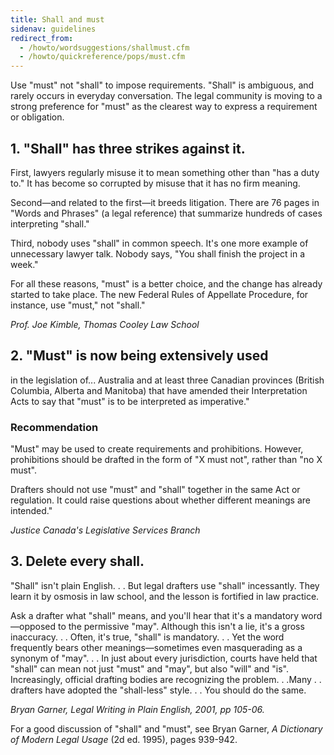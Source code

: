 ```yaml
---
title: Shall and must
sidenav: guidelines
redirect_from:
  - /howto/wordsuggestions/shallmust.cfm
  - /howto/quickreference/pops/must.cfm
---
```


Use "must" not "shall" to impose requirements. "Shall" is ambiguous, and rarely occurs in everyday conversation. The legal community is moving to a strong preference for "must" as the clearest way to express a requirement or obligation.

## 1\. "Shall" has three strikes against it.

First, lawyers regularly misuse it to mean something other than "has a duty to." It has become so corrupted by misuse that it has no firm meaning.

Second—and related to the first—it breeds litigation. There are 76 pages in "Words and Phrases" (a legal reference) that summarize hundreds of cases interpreting "shall."

Third, nobody uses "shall" in common speech. It's one more example of unnecessary lawyer talk. Nobody says, "You shall finish the project in a week."

For all these reasons, "must" is a better choice, and the change has already started to take place. The new Federal Rules of Appellate Procedure, for instance, use "must," not "shall."

_Prof. Joe Kimble, Thomas Cooley Law School_

## 2\. "Must" is now being extensively used

in the legislation of... Australia and at least three Canadian provinces (British Columbia, Alberta and Manitoba) that have amended their Interpretation Acts to say that "must" is to be interpreted as imperative."

### Recommendation

"Must" may be used to create requirements and prohibitions. However, prohibitions should be drafted in the form of "X must not", rather than "no X must".

Drafters should not use "must" and "shall" together in the same Act or regulation. It could raise questions about whether different meanings are intended."

_Justice Canada's Legislative Services Branch_

## 3\. Delete every shall.

"Shall" isn't plain English. . . But legal drafters use "shall" incessantly. They learn it by osmosis in law school, and the lesson is fortified in law practice.

Ask a drafter what "shall" means, and you'll hear that it's a mandatory word—opposed to the permissive "may". Although this isn't a lie, it's a gross inaccuracy. . . Often, it's true, "shall" is mandatory. . . Yet the word frequently bears other meanings—sometimes even masquerading as a synonym of "may". . . In just about every jurisdiction, courts have held that "shall" can mean not just "must" and "may", but also "will" and "is". Increasingly, official drafting bodies are recognizing the problem. . .Many . . drafters have adopted the "shall-less" style. . . You should do the same.

_Bryan Garner, Legal Writing in Plain English, 2001, pp 105-06._

For a good discussion of "shall" and "must", see Bryan Garner, _A Dictionary of Modern Legal Usage_ (2d ed. 1995), pages 939-942.
